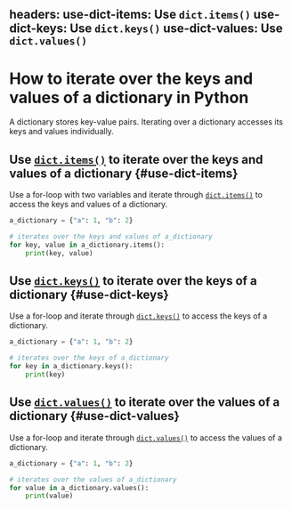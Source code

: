 headers:
  use-dict-items: Use `dict.items()`
  use-dict-keys: Use `dict.keys()`
  use-dict-values: Use `dict.values()`
---
# How to iterate over the keys and values of a dictionary in Python
A dictionary stores key-value pairs. Iterating over a dictionary accesses its keys and values individually.

## Use [`dict.items()`](kite-sym:builtins.dict.items) to iterate over the keys and values of a dictionary {#use-dict-items}
Use a for-loop with two variables and iterate through [`dict.items()`](kite-sym:builtins.dict.items) to access the keys and values of a dictionary.

```python
a_dictionary = {"a": 1, "b": 2}

# iterates over the keys and values of a_dictionary
for key, value in a_dictionary.items():
    print(key, value)
```

## Use [`dict.keys()`](kite-sym:builtins.dict.keys) to iterate over the keys of a dictionary {#use-dict-keys}
Use a for-loop and iterate through [`dict.keys()`](kite-sym:builtins.dict.keys) to access the keys of a dictionary.

```python
a_dictionary = {"a": 1, "b": 2}

# iterates over the keys of a_dictionary
for key in a_dictionary.keys():
    print(key)
```

## Use [`dict.values()`](kite-sym:builtins.dict.keys) to iterate over the values of a dictionary {#use-dict-values}
Use a for-loop and iterate through [`dict.values()`](kite-sym:builtins.dict.values) to access the values of a dictionary.

```python
a_dictionary = {"a": 1, "b": 2}

# iterates over the values of a_dictionary
for value in a_dictionary.values():
    print(value)
```
